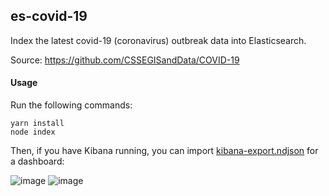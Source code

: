 ## es-covid-19

Index the latest covid-19 (coronavirus) outbreak data into Elasticsearch.

Source: https://github.com/CSSEGISandData/COVID-19

#### Usage

Run the following commands:

```
yarn install
node index
```

Then, if you have Kibana running, you can import [kibana-export.ndjson](https://github.com/lukasolson/es-covid-19/blob/master/kibana-export.ndjson) for a dashboard:

![image](https://user-images.githubusercontent.com/1178348/76998522-7a46a780-6912-11ea-84e6-5701a0973fe1.png)
![image](https://user-images.githubusercontent.com/1178348/76998598-9e09ed80-6912-11ea-9431-11909f3f46dc.png)
